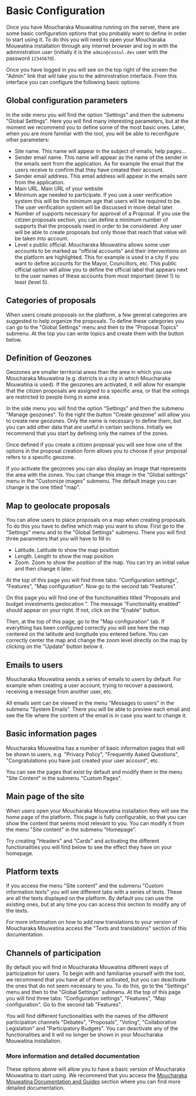 # Basic Configuration

Once you have Moucharaka Mouwatina running on the server, there are some basic configuration options that you probably want to define in order to start using it. To do this you will need to open your Moucharaka Mouwatina installation through any internet browser and log in with the administration user \(initially it is the `admin@consul.dev` user with the password `12345678`\).

Once you have logged in you will see on the top right of the screen the "Admin" link that will take you to the administration interface. From this interface you can configure the following basic options:

## Global configuration parameters

In the side menu you will find the option "Settings" and then the submenu "Global Settings". Here you will find many interesting parameters, but at the moment we recommend you to define some of the most basic ones. Later, when you are more familiar with the tool, you will be able to reconfigure other parameters:

- Site name. This name will appear in the subject of emails, help pages...
- Sender email name. This name will appear as the name of the sender in the emails sent from the application. As for example the email that the users receive to confirm that they have created their account.
- Sender email address. This email address will appear in the emails sent from the application.
- Main URL. Main URL of your website
- Minimum age needed to participate. If you use a user verification system this will be the minimum age that users will be required to be. The user verification system will be discussed in more detail later.
- Number of supports necessary for approval of a Proposal. If you use the citizen proposals section, you can define a minimum number of supports that the proposals need in order to be considered. Any user will be able to create proposals but only those that reach that value will be taken into account.
- Level x public official. Moucharaka Mouwatina allows some user accounts to be marked as "official accounts" and their interventions on the platform are highlighted. This for example is used in a city if you want to define accounts for the Mayor, Councillors, etc. This public official option will allow you to define the official label that appears next to the user names of these accounts from most important \(level 1\) to least \(level 5\).

## Categories of proposals

When users create proposals on the platform, a few general categories are suggested to help organize the proposals. To define these categories you can go to the "Global Settings" menu and then to the "Proposal Topics" submenu. At the top you can write topics and create them with the button below.

## Definition of Geozones

Geozones are smaller territorial areas than the area in which you use Moucharaka Mouwatina \(e.g. districts in a city in which Moucharaka Mouwatina is used\). If the geozones are activated, it will allow for example that the citizen proposals are assigned to a specific area, or that the votings are restricted to people living in some area.

In the side menu you will find the option "Settings" and then the submenu "Manage geozones". To the right the button "Create geozone" will allow you to create new geozones. Only the name is necessary to define them, but you can add other data that are useful in certain sections. Initially we recommend that you start by defining only the names of the zones.

Once defined if you create a citizen proposal you will see how one of the options in the proposal creation form allows you to choose if your proposal refers to a specific geozone.

If you activate the geozones you can also display an image that represents the area with the zones. You can change this image in the "Global settings" menu in the "Customize images" submenu. The default image you can change is the one titled "map".

## Map to geolocate proposals

You can allow users to place proposals on a map when creating proposals. To do this you have to define which map you want to show.
First go to the "Settings" menu and to the "Global Settings" submenu. There you will find three parameters that you will have to fill in:

- Latitude. Latitude to show the map position
- Length. Length to show the map position
- Zoom. Zoom to show the position of the map. You can try an initial value and then change it later.

At the top of this page you will find three tabs: "Configuration settings", "Features", "Map configuration". Now go to the second tab "Features".

On this page you will find one of the functionalities titled "Proposals and budget investments geolocation ". The message "Functionality enabled" should appear on your right. If not, click on the "Enable" button.

Then, at the top of this page, go to the "Map configuration" tab. If everything has been configured correctly you will see here the map centered on the latitude and longitude you entered before. You can correctly center the map and change the zoom level directly on the map by clicking on the "Update" button below it.

## Emails to users

Moucharaka Mouwatina sends a series of emails to users by default. For example when creating a user account, trying to recover a password, receiving a message from another user, etc.

All emails sent can be viewed in the menu "Messages to users" in the submenu "System Emails". There you will be able to preview each email and see the file where the content of the email is in case you want to change it.

## Basic information pages

Moucharaka Mouwatina has a number of basic information pages that will be shown to users, e.g. "Privacy Policy", "Frequently Asked Questions", "Congratulations you have just created your user account", etc.

You can see the pages that exist by default and modify them in the menu "Site Content" in the submenu "Custom Pages".

## Main page of the site

When users open your Moucharaka Mouwatina installation they will see the home page of the platform. This page is fully configurable, so that you can show the content that seems most relevant to you. You can modify it from the menu "Site content" in the submenu "Homepage".

Try creating "Headers" and "Cards" and activating the different functionalities you will find below to see the effect they have on your homepage.

## Platform texts

If you access the menu "Site content" and the submenu "Custom information texts" you will see different tabs with a series of texts. These are all the texts displayed on the platform. By default you can use the existing ones, but at any time you can access this section to modify any of the texts.

For more information on how to add new translations to your version of Moucharaka Mouwatina access the "Texts and translations" section of this documentation.

## Channels of participation

By default you will find in Moucharaka Mouwatina different ways of participation for users. To begin with and familiarise yourself with the tool, we recommend that you have all of them activated, but you can deactivate the ones that do not seem necessary to you. To do this, go to the "Settings" menu and then to the "Global Settings" submenu. At the top of this page you will find three tabs: "Configuration settings", "Features", "Map configuration". Go to the second tab "Features".

You will find different functionalities with the names of the different participation channels "Debates", "Proposals", "Voting", "Collaborative Legislation" and "Participatory Budgets". You can deactivate any of the functionalities and it will no longer be shown in your Moucharaka Mouwatina installation.

### More information and detailed documentation

These options above will allow you to have a basic version of Moucharaka Mouwatina to start using. We recommend that you access the [Moucharaka Mouwatina Documentation and Guides](documentation_and_guides.md) section where you can find more detailed documentation.
